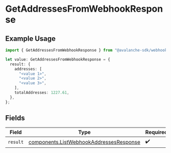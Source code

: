 # GetAddressesFromWebhookResponse

## Example Usage

```typescript
import { GetAddressesFromWebhookResponse } from "@avalanche-sdk/webhooks/models/operations";

let value: GetAddressesFromWebhookResponse = {
  result: {
    addresses: [
      "<value 1>",
      "<value 2>",
      "<value 3>",
    ],
    totalAddresses: 1227.61,
  },
};
```

## Fields

| Field                                                                                              | Type                                                                                               | Required                                                                                           | Description                                                                                        |
| -------------------------------------------------------------------------------------------------- | -------------------------------------------------------------------------------------------------- | -------------------------------------------------------------------------------------------------- | -------------------------------------------------------------------------------------------------- |
| `result`                                                                                           | [components.ListWebhookAddressesResponse](../../models/components/listwebhookaddressesresponse.md) | :heavy_check_mark:                                                                                 | N/A                                                                                                |
